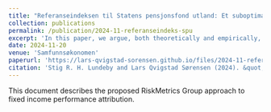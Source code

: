 ```yaml
---
title: "Referanseindeksen til Statens pensjonsfond utland: Et suboptimalt utgangspunkt"
collection: publications
permalink: /publication/2024-11-referanseindeks-spu
excerpt: 'In this paper, we argue, both theoretically and empirically, that the Norwegian Oil Fund's underweight in the U.S. stock market lacks compelling justification.'
date: 2024-11-20
venue: 'Samfunnsøkonomen'
paperurl: 'https://lars-qvigstad-sorensen.github.io/files/2024-11-referanseindeks-spu.pdf'
citation: 'Stig R. H. Lundeby and Lars Qvigstad Sørensen (2024). &quot;Referanseindeksen til Statens pensjonsfond utland: Et suboptimalt utgangspunkt&quot; <i>Samfunnsøkonomen</i>'
---
```


This document describes the proposed RiskMetrics Group approach to fixed income performance attribution.
